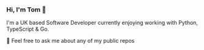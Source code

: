 ### Hi, I'm Tom 👋

I'm a UK based Software Developer currently enjoying working with Python, TypeScript & Go.

💬 Feel free to ask me about any of my public repos
